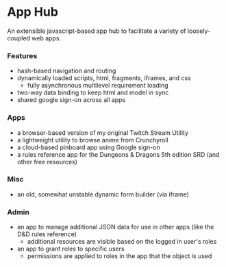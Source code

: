 # App Hub
An extensible javascript-based app hub to facilitate a variety of loosely-coupled web apps.

### Features
- hash-based navigation and routing
- dynamically loaded scripts, html, fragments, iframes, and css
  - fully asynchronous multilevel requirement loading
- two-way data binding to keep html and model in sync
- shared google sign-on across all apps

### Apps
- a browser-based version of my original Twitch Stream Utility
- a lightweight utility to browse anime from Crunchyroll
- a cloud-based pinboard app using Google sign-on
- a rules reference app for the Dungeons & Dragons 5th edition SRD (and other free resources)

### Misc
- an old, somewhat unstable dynamic form builder (via iframe)

### Admin
- an app to manage additional JSON data for use in other apps (like the D&D rules reference)
  - additional resources are visible based on the logged in user's roles
- an app to grant roles to specific users
  - permissions are applied to roles in the app that the object is used
